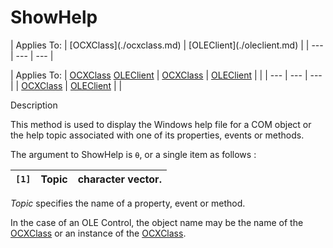 




<h1 class="heading"><span class="name">ShowHelp</span></h1>
| Applies To: | [OCXClass](./ocxclass.md) | [OLEClient](./oleclient.md) |
| --- | --- | ---  |

| Applies To: | [OCXClass](./ocxclass.md) [OLEClient](./oleclient.md) | [OCXClass](./ocxclass.md) | [OLEClient](./oleclient.md) |  |
| --- | --- | ---  |
| [OCXClass](./ocxclass.md) | [OLEClient](./oleclient.md) |  |


Description


This method is used to display the Windows help file for a COM object or the help topic associated with one of its properties, events or methods.


The argument to ShowHelp is `⍬`, or a single item as follows :

| `[1]` | Topic | character vector. |
| --- | --- | ---  |


*Topic* specifies the name of a property, event or method.


In the case of an OLE Control, the object name may be the name of the [OCXClass](./ocxclass.md) or an instance of the [OCXClass](./ocxclass.md).



